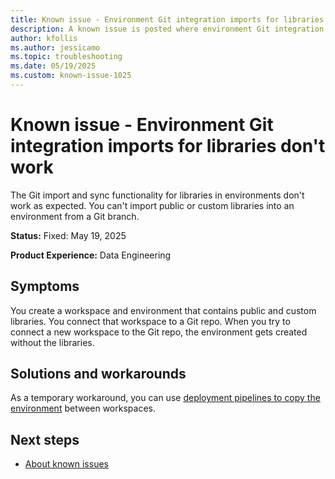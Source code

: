 ```yaml
---
title: Known issue - Environment Git integration imports for libraries don't work
description: A known issue is posted where environment Git integration imports for libraries don't work.
author: kfollis
ms.author: jessicamo
ms.topic: troubleshooting  
ms.date: 05/19/2025
ms.custom: known-issue-1025
---
```


# Known issue - Environment Git integration imports for libraries don't work

The Git import and sync functionality for libraries in environments don't work as expected. You can't import public or custom libraries into an environment from a Git branch.

**Status:** Fixed: May 19, 2025

**Product Experience:** Data Engineering

## Symptoms

You create a workspace and environment that contains public and custom libraries. You connect that workspace to a Git repo. When you try to connect a new workspace to the Git repo, the environment gets created without the libraries.

## Solutions and workarounds

As a temporary workaround, you can use [deployment pipelines to copy the environment](/fabric/data-engineering/environment-git-and-deployment-pipeline#deployment-pipeline-for-environment) between workspaces.

## Next steps

- [About known issues](https://support.fabric.microsoft.com/known-issues)
